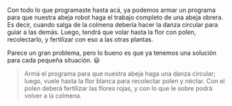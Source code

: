 <gs-attire
  attire-url="https://raw.githubusercontent.com/MumukiProject/mumuki-guia-gobstones-repeticion-simple-kids/master/assets/attires/config.json">
</gs-attire>

Con todo lo que programaste hasta acá, ya podemos armar un programa para que nuestra abeja robot haga el trabajo completo de una abeja obrera. Es decir, cuando salga de la colmena debería hacer la danza circular para guiar a las demás. Luego, tendrá que volar hasta la flor con polen, recolectarlo, y fertilizar con eso a las otras plantas. 

Parece un gran problema, pero lo bueno es que ya tenemos una solución para cada pequeña situación. :smiley:

> Armá el programa para que nuestra abeja haga una danza circular; luego, vuele hasta la flor blanca para recolectar polen y néctar. Con el polen deberá fertilizar las flores rojas, y con lo que le sobre podrá volver a la colmena. 